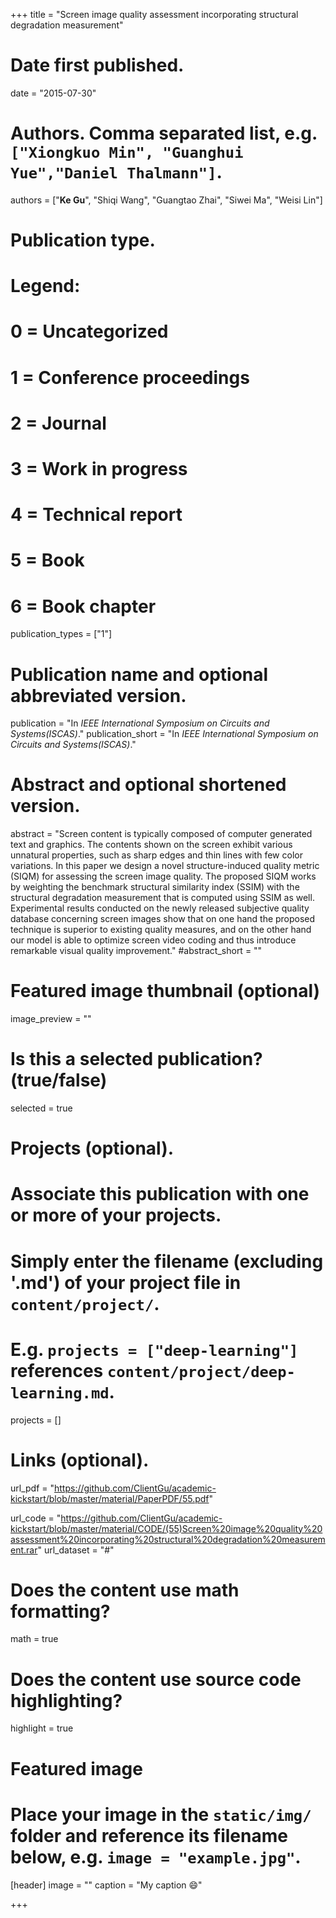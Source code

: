 +++
title = "Screen image quality assessment incorporating structural degradation measurement"

# Date first published.
date = "2015-07-30"

# Authors. Comma separated list, e.g. `["Xiongkuo Min", "Guanghui Yue","Daniel Thalmann"]`.
authors = ["**Ke Gu**", "Shiqi Wang", "Guangtao Zhai", "Siwei Ma", "Weisi Lin"]
# Publication type.
# Legend:
# 0 = Uncategorized
# 1 = Conference proceedings
# 2 = Journal
# 3 = Work in progress
# 4 = Technical report
# 5 = Book
# 6 = Book chapter
publication_types = ["1"]

# Publication name and optional abbreviated version.
publication = "In *IEEE International Symposium on Circuits and Systems(ISCAS)*."
publication_short = "In *IEEE International Symposium on Circuits and Systems(ISCAS)*."

# Abstract and optional shortened version.
abstract = "Screen content is typically composed of computer generated text and graphics. The contents shown on the screen exhibit various unnatural properties, such as sharp edges and thin lines with few color variations. In this paper we design a novel structure-induced quality metric (SIQM) for assessing the screen image quality. The proposed SIQM works by weighting the benchmark structural similarity index (SSIM) with the structural degradation measurement that is computed using SSIM as well. Experimental results conducted on the newly released subjective quality database concerning screen images show that on one hand the proposed technique is superior to existing quality measures, and on the other hand our model is able to optimize screen video coding and thus introduce remarkable visual quality improvement."
#abstract_short = ""

# Featured image thumbnail (optional)
image_preview = ""

# Is this a selected publication? (true/false)
selected = true

# Projects (optional).
#   Associate this publication with one or more of your projects.
#   Simply enter the filename (excluding '.md') of your project file in `content/project/`.
#   E.g. `projects = ["deep-learning"]` references `content/project/deep-learning.md`.
projects = []

# Links (optional).
url_pdf = "https://github.com/ClientGu/academic-kickstart/blob/master/material/PaperPDF/55.pdf"

url_code = "https://github.com/ClientGu/academic-kickstart/blob/master/material/CODE/(55)Screen%20image%20quality%20assessment%20incorporating%20structural%20degradation%20measurement.rar"
url_dataset = "#"


# Does the content use math formatting?
math = true

# Does the content use source code highlighting?
highlight = true

# Featured image
# Place your image in the `static/img/` folder and reference its filename below, e.g. `image = "example.jpg"`.
[header]
image = ""
caption = "My caption 😄"

+++
